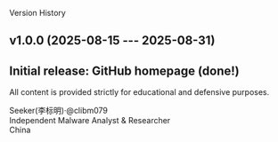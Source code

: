 Version History

## v1.0.0 (2025-08-15 --- 2025-08-31)
Initial release: GitHub homepage (done!)
---


All content is provided strictly for educational and defensive purposes.

Seeker(李标明)·@clibm079   
Independent Malware Analyst & Researcher   
China
